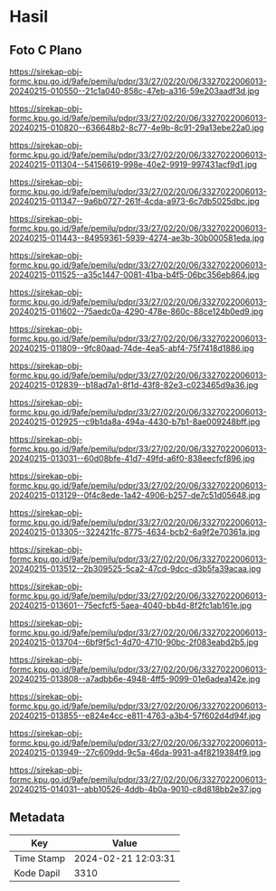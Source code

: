 # Hasil

## Foto C Plano

https://sirekap-obj-formc.kpu.go.id/9afe/pemilu/pdpr/33/27/02/20/06/3327022006013-20240215-010550--21c1a040-858c-47eb-a316-59e203aadf3d.jpg

https://sirekap-obj-formc.kpu.go.id/9afe/pemilu/pdpr/33/27/02/20/06/3327022006013-20240215-010820--636648b2-8c77-4e9b-8c91-29a13ebe22a0.jpg

https://sirekap-obj-formc.kpu.go.id/9afe/pemilu/pdpr/33/27/02/20/06/3327022006013-20240215-011304--54156619-998e-40e2-9919-997431acf9d1.jpg

https://sirekap-obj-formc.kpu.go.id/9afe/pemilu/pdpr/33/27/02/20/06/3327022006013-20240215-011347--9a6b0727-261f-4cda-a973-6c7db5025dbc.jpg

https://sirekap-obj-formc.kpu.go.id/9afe/pemilu/pdpr/33/27/02/20/06/3327022006013-20240215-011443--84959361-5939-4274-ae3b-30b000581eda.jpg

https://sirekap-obj-formc.kpu.go.id/9afe/pemilu/pdpr/33/27/02/20/06/3327022006013-20240215-011525--a35c1447-0081-41ba-b4f5-06bc356eb864.jpg

https://sirekap-obj-formc.kpu.go.id/9afe/pemilu/pdpr/33/27/02/20/06/3327022006013-20240215-011602--75aedc0a-4290-478e-860c-88ce124b0ed9.jpg

https://sirekap-obj-formc.kpu.go.id/9afe/pemilu/pdpr/33/27/02/20/06/3327022006013-20240215-011809--9fc80aad-74de-4ea5-abf4-75f7418d1886.jpg

https://sirekap-obj-formc.kpu.go.id/9afe/pemilu/pdpr/33/27/02/20/06/3327022006013-20240215-012839--b18ad7a1-8f1d-43f8-82e3-c023465d9a36.jpg

https://sirekap-obj-formc.kpu.go.id/9afe/pemilu/pdpr/33/27/02/20/06/3327022006013-20240215-012925--c9b1da8a-494a-4430-b7b1-8ae009248bff.jpg

https://sirekap-obj-formc.kpu.go.id/9afe/pemilu/pdpr/33/27/02/20/06/3327022006013-20240215-013031--60d08bfe-41d7-49fd-a6f0-838eecfcf896.jpg

https://sirekap-obj-formc.kpu.go.id/9afe/pemilu/pdpr/33/27/02/20/06/3327022006013-20240215-013129--0f4c8ede-1a42-4906-b257-de7c51d05648.jpg

https://sirekap-obj-formc.kpu.go.id/9afe/pemilu/pdpr/33/27/02/20/06/3327022006013-20240215-013305--322421fc-8775-4634-bcb2-6a9f2e70361a.jpg

https://sirekap-obj-formc.kpu.go.id/9afe/pemilu/pdpr/33/27/02/20/06/3327022006013-20240215-013512--2b309525-5ca2-47cd-9dcc-d3b5fa39acaa.jpg

https://sirekap-obj-formc.kpu.go.id/9afe/pemilu/pdpr/33/27/02/20/06/3327022006013-20240215-013601--75ecfcf5-5aea-4040-bb4d-8f2fc1ab161e.jpg

https://sirekap-obj-formc.kpu.go.id/9afe/pemilu/pdpr/33/27/02/20/06/3327022006013-20240215-013704--6bf9f5c1-4d70-4710-90bc-2f083eabd2b5.jpg

https://sirekap-obj-formc.kpu.go.id/9afe/pemilu/pdpr/33/27/02/20/06/3327022006013-20240215-013808--a7adbb6e-4948-4ff5-9099-01e6adea142e.jpg

https://sirekap-obj-formc.kpu.go.id/9afe/pemilu/pdpr/33/27/02/20/06/3327022006013-20240215-013855--e824e4cc-e811-4763-a3b4-57f602d4d94f.jpg

https://sirekap-obj-formc.kpu.go.id/9afe/pemilu/pdpr/33/27/02/20/06/3327022006013-20240215-013949--27c609dd-9c5a-46da-9931-a4f8219384f9.jpg

https://sirekap-obj-formc.kpu.go.id/9afe/pemilu/pdpr/33/27/02/20/06/3327022006013-20240215-014031--abb10526-4ddb-4b0a-9010-c8d818bb2e37.jpg


## Metadata

| Key        | Value               |
| ---------- | ------------------- |
| Time Stamp | 2024-02-21 12:03:31 |
| Kode Dapil | 3310                |



